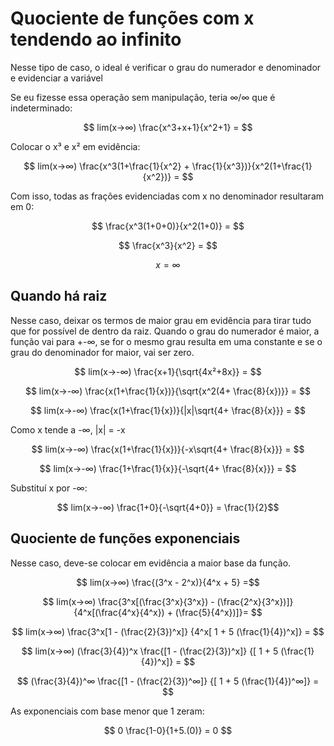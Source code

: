# Quociente de funções com x tendendo ao infinito 

Nesse tipo de caso, o ideal é verificar o grau do numerador e denominador e evidenciar a variável

Se eu fizesse essa operação sem manipulação, teria ∞/∞ que é indeterminado:

$$ lim(x->∞) \frac{x^3+x+1}{x^2+1} = $$ 

Colocar o x³ e x² em evidência:

$$ lim(x->∞) \frac{x^3(1+\frac{1}{x^2} + \frac{1}{x^3})}{x^2(1+\frac{1}{x^2})} = $$

Com isso, todas as frações evidenciadas com x no denominador resultaram em 0: 

$$ \frac{x^3(1+0+0)}{x^2(1+0)} = $$

$$ \frac{x^3}{x^2} = $$ 

$$ x = ∞ $$


                
## Quando há raiz 

Nesse caso, deixar os termos de maior grau em evidência para tirar tudo que for possível de dentro da raiz. Quando o grau do numerador é maior, 
a função vai para +-∞, se for o mesmo grau resulta em uma constante e se o grau do denominador for maior, vai ser zero. 

$$ lim(x->-∞) \frac{x+1}{\sqrt{4x²+8x}} = $$

$$ lim(x->-∞) \frac{x(1+\frac{1}{x})}{\sqrt{x^2(4+ \frac{8}{x})}} = $$           
                 
$$ lim(x->-∞) \frac{x(1+\frac{1}{x})}{|x|\sqrt{4+ \frac{8}{x}}} = $$
                 
Como x tende a -∞, |x| = -x 
                 
$$ lim(x->-∞) \frac{x(1+\frac{1}{x})}{-x\sqrt{4+ \frac{8}{x}}} = $$

$$ lim(x->-∞) \frac{1+\frac{1}{x}}{-\sqrt{4+ \frac{8}{x}}} = $$

Substituí x por -∞:

$$ lim(x->-∞) \frac{1+0}{-\sqrt{4+0}} = \frac{1}{2}$$
                 
                 
## Quociente de funções exponenciais 

Nesse caso, deve-se colocar em evidência a maior base da função. 

$$ lim(x->∞) \frac{(3^x - 2^x)}{4^x + 5} =$$

$$ lim(x->∞) \frac{3^x[(\frac{3^x}{3^x}) - (\frac{2^x}{3^x})]}{4^x[(\frac{4^x}{4^x}) + (\frac{5}{4^x})]}= $$

$$ lim(x->∞) \frac{3^x[1 - (\frac{2}{3})^x]}  {4^x[ 1 + 5 (\frac{1}{4})^x]} = $$
    
$$ lim(x->∞) 
(\frac{3}{4})^x
\frac{[1 - (\frac{2}{3})^x]}  {[ 1 + 5 (\frac{1}{4})^x]} = $$

$$ (\frac{3}{4})^∞
\frac{[1 - (\frac{2}{3})^∞]}  {[ 1 + 5 (\frac{1}{4})^∞]} = $$
   
As exponenciais com base menor que 1 zeram:   
   
$$ 0
\frac{1-0}{1+5.(0)} = 0 $$
